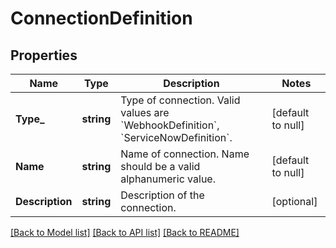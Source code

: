 # ConnectionDefinition

## Properties
Name | Type | Description | Notes
------------ | ------------- | ------------- | -------------
**Type_** | **string** | Type of connection. Valid values are &#x60;WebhookDefinition&#x60;, &#x60;ServiceNowDefinition&#x60;. | [default to null]
**Name** | **string** | Name of connection. Name should be a valid alphanumeric value. | [default to null]
**Description** | **string** | Description of the connection. | [optional] 

[[Back to Model list]](../README.md#documentation-for-models) [[Back to API list]](../README.md#documentation-for-api-endpoints) [[Back to README]](../README.md)

